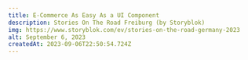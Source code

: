 ```yaml
---
title: E-Commerce As Easy As a UI Component
description: Stories On The Road Freiburg (by Storyblok) 
img: https://www.storyblok.com/ev/stories-on-the-road-germany-2023
alt: September 6, 2023
createdAt: 2023-09-06T22:50:54.724Z
---
```

